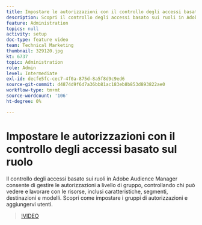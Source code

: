 ```yaml
---
title: Impostare le autorizzazioni con il controllo degli accessi basato sul ruolo
description: Scopri il controllo degli accessi basato sui ruoli in Adobe Audience Manager e come gestire le autorizzazioni a livello di gruppo. Scopri come controllare chi può vedere e lavorare con le risorse, inclusi tratti, segmenti, destinazioni e modelli. Scopri come impostare i gruppi di autorizzazioni e aggiungervi utenti.
feature: Administration
topics: null
activity: setup
doc-type: feature video
team: Technical Marketing
thumbnail: 329120.jpg
kt: 6737
topic: Administration
role: Admin
level: Intermediate
exl-id: decfe5fc-cec7-4f0a-875d-8a5f8d9c9ed6
source-git-commit: d4874d9f6d7a36bb81ac183eb8b853d893822ae0
workflow-type: tm+mt
source-wordcount: '106'
ht-degree: 0%

---
```


# Impostare le autorizzazioni con il controllo degli accessi basato sul ruolo

Il controllo degli accessi basato sui ruoli in Adobe Audience Manager consente di gestire le autorizzazioni a livello di gruppo, controllando chi può vedere e lavorare con le risorse, inclusi caratteristiche, segmenti, destinazioni e modelli. Scopri come impostare i gruppi di autorizzazioni e aggiungervi utenti.

>[!VIDEO](https://video.tv.adobe.com/v/3449395/?quality=12&learn=on&captions=ita)
